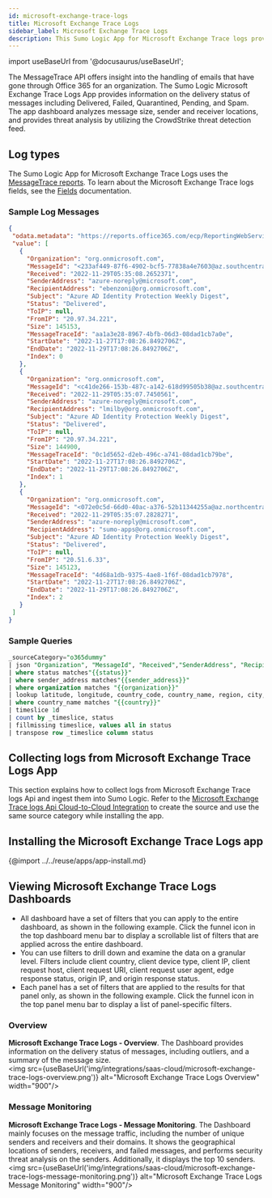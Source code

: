 ```yaml
---
id: microsoft-exchange-trace-logs
title: Microsoft Exchange Trace Logs
sidebar_label: Microsoft Exchange Trace Logs
description: This Sumo Logic App for Microsoft Exchange Trace logs provides visibility into Delivered, Failed, Quarantined, Pending, and Spam messages.
---
```


import useBaseUrl from '@docusaurus/useBaseUrl';


The MessageTrace API offers insight into the handling of emails that have gone through Office 365 for an organization. The Sumo Logic Microsoft Exchange Trace Logs App provides information on the delivery status of messages including Delivered, Failed, Quarantined, Pending, and Spam. The app dashboard analyzes message size, sender and receiver locations, and provides threat analysis by utilizing the CrowdStrike threat detection feed.

## Log types

The Sumo Logic App for Microsoft Exchange Trace Logs uses the [MessageTrace reports](https://learn.microsoft.com/en-us/previous-versions/office/developer/o365-enterprise-developers/jj984335(v=office.15)). To learn about the Microsoft Exchange Trace logs fields, see the [Fields](https://learn.microsoft.com/en-us/previous-versions/office/developer/o365-enterprise-developers/jj984335(v=office.15)#fields) documentation.

### Sample Log Messages

```json
{
 "odata.metadata": "https://reports.office365.com/ecp/ReportingWebService/Reporting.svc/$metadata#MessageTrace",
 "value": [
   {
     "Organization": "org.onmicrosoft.com",
     "MessageId": "<233af449-87f6-4902-bcf5-77838a4e7603@az.southcentralus.unknown.microsoft.com>",
     "Received": "2022-11-29T05:35:08.2652371",
     "SenderAddress": "azure-noreply@microsoft.com",
     "RecipientAddress": "ebenzoni@org.onmicrosoft.com",
     "Subject": "Azure AD Identity Protection Weekly Digest",
     "Status": "Delivered",
     "ToIP": null,
     "FromIP": "20.97.34.221",
     "Size": 145153,
     "MessageTraceId": "aa1a3e28-8967-4bfb-06d3-08dad1cb7a0e",
     "StartDate": "2022-11-27T17:08:26.8492706Z",
     "EndDate": "2022-11-29T17:08:26.8492706Z",
     "Index": 0
   },
   {
     "Organization": "org.onmicrosoft.com",
     "MessageId": "<c41de266-153b-487c-a142-618d99505b38@az.southcentralus.unknown.microsoft.com>",
     "Received": "2022-11-29T05:35:07.7450561",
     "SenderAddress": "azure-noreply@microsoft.com",
     "RecipientAddress": "lmilby@org.onmicrosoft.com",
     "Subject": "Azure AD Identity Protection Weekly Digest",
     "Status": "Delivered",
     "ToIP": null,
     "FromIP": "20.97.34.221",
     "Size": 144900,
     "MessageTraceId": "0c1d5652-d2eb-496c-a741-08dad1cb79be",
     "StartDate": "2022-11-27T17:08:26.8492706Z",
     "EndDate": "2022-11-29T17:08:26.8492706Z",
     "Index": 1
   },
   {
     "Organization": "org.onmicrosoft.com",
     "MessageId": "<072e0c5d-66d0-40ac-a376-52b11344255a@az.northcentralus.unknown.microsoft.com>",
     "Received": "2022-11-29T05:35:07.2828271",
     "SenderAddress": "azure-noreply@microsoft.com",
     "RecipientAddress": "sumo-apps@org.onmicrosoft.com",
     "Subject": "Azure AD Identity Protection Weekly Digest",
     "Status": "Delivered",
     "ToIP": null,
     "FromIP": "20.51.6.33",
     "Size": 145123,
     "MessageTraceId": "4d68a1db-9375-4ae8-1f6f-08dad1cb7978",
     "StartDate": "2022-11-27T17:08:26.8492706Z",
     "EndDate": "2022-11-29T17:08:26.8492706Z",
     "Index": 2
   }
 ]
}
```

### Sample Queries

```sql title="Message Delivery Status"
_sourceCategory="o365dummy"
| json "Organization", "MessageId", "Received","SenderAddress", "RecipientAddress", "Subject", "Status", "ToIP", "FromIP", "Size", "MessageTraceId", "StartDate", "EndDate", "Index" as organization, message_id, received, sender_address, recipient_address, subject, status, toIP, fromIP, size, message_traceId, start_date, end_Date, index nodrop
| where status matches"{{status}}"
| where sender_address matches"{{sender_address}}"
| where organization matches "{{organization}}"
| lookup latitude, longitude, country_code, country_name, region, city, postal_code from geo://location on ip = fromIP
| where country_name matches "{{country}}"
| timeslice 1d
| count by _timeslice, status
| fillmissing timeslice, values all in status
| transpose row _timeslice column status
```

## Collecting logs from Microsoft Exchange Trace Logs App

This section explains how to collect logs from Microsoft Exchange Trace logs Api and ingest them into Sumo Logic. Refer to the [Microsoft Exchange Trace logs Api Cloud-to-Cloud Integration](/docs/send-data/hosted-collectors/cloud-to-cloud-integration-framework/microsoft-exchange-trace-logs) to create the source and use the same source category while installing the app.

## Installing the Microsoft Exchange Trace Logs app

{@import ../../reuse/apps/app-install.md}

## Viewing Microsoft Exchange Trace Logs Dashboards

* All dashboard have a set of filters that you can apply to the entire dashboard, as shown in the following example. Click the funnel icon in the top dashboard menu bar to display a scrollable list of filters that are applied across the entire dashboard.
* You can use filters to drill down and examine the data on a granular level. Filters include client country, client device type, client IP, client request host, client request URI, client request user agent, edge response status, origin IP, and origin response status.
* Each panel has a set of filters that are applied to the results for that panel only, as shown in the following example. Click the funnel icon in the top panel menu bar to display a list of panel-specific filters.

### Overview

**Microsoft Exchange Trace Logs - Overview**. The Dashboard provides information on the delivery status of messages, including outliers, and a summary of the message size. <br/><img src={useBaseUrl('img/integrations/saas-cloud/microsoft-exchange-trace-logs-overview.png')} alt="Microsoft Exchange Trace Logs Overview" width="900"/>


### Message Monitoring

**Microsoft Exchange Trace Logs - Message Monitoring**. The Dashboard mainly focuses on the message traffic, including the number of unique senders and receivers and their domains. It shows the geographical locations of senders, receivers, and failed messages, and performs security threat analysis on the senders. Additionally, it displays the top 10 senders.<br/><img src={useBaseUrl('img/integrations/saas-cloud/microsoft-exchange-trace-logs-message-monitoring.png')} alt="Microsoft Exchange Trace Logs Message Monitoring" width="900"/>
